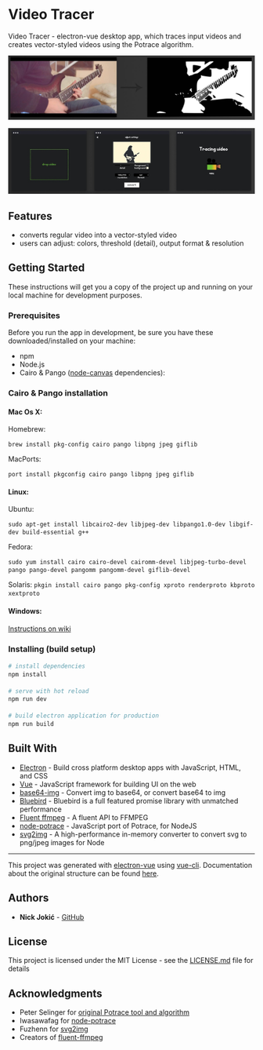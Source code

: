 # Video Tracer

Video Tracer - electron-vue desktop app, which traces input videos and creates vector-styled videos using the Potrace algorithm.

![Screenshot 1](https://raw.githubusercontent.com/NickJokic/video-tracer/master/static/github-vt2.jpg)

![Screenshot 2](https://raw.githubusercontent.com/NickJokic/video-tracer/master/static/github-vt1.jpg)


## Features
+ converts regular video into a vector-styled video
+ users can adjust: colors, threshold (detail), output format & resolution

## Getting Started

These instructions will get you a copy of the project up and running on your local machine for development purposes.

### Prerequisites

Before you run the app in development, be sure you have these downloaded/installed on your machine:

+ npm
+ Node.js
+ Cairo & Pango ([node-canvas](https://github.com/Automattic/node-canvas) dependencies):


### Cairo & Pango installation
#### **Mac Os X:**

Homebrew:
```
brew install pkg-config cairo pango libpng jpeg giflib
```

MacPorts:
```
port install pkgconfig cairo pango libpng jpeg giflib
```

#### **Linux:**
Ubuntu:
```
sudo apt-get install libcairo2-dev libjpeg-dev libpango1.0-dev libgif-dev build-essential g++
```

Fedora:
```
sudo yum install cairo cairo-devel cairomm-devel libjpeg-turbo-devel pango pango-devel pangomm pangomm-devel giflib-devel
```

Solaris:
```pkgin install cairo pango pkg-config xproto renderproto kbproto xextproto```

#### **Windows**:
[Instructions on wiki](https://github.com/Automattic/node-canvas/wiki/Installation---Windows)

### Installing (build setup)

``` bash
# install dependencies
npm install

# serve with hot reload
npm run dev

# build electron application for production
npm run build

```


## Built With

* [Electron](https://github.com/electron/electron) - Build cross platform desktop apps with JavaScript, HTML, and CSS
* [Vue](https://github.com/vuejs/vue) - JavaScript framework for building UI on the web
* [base64-img](https://github.com/douzi8/base64-img) - Convert img to base64, or convert base64 to img 
* [Bluebird](https://github.com/petkaantonov/bluebird) - Bluebird is a full featured promise library with unmatched performance
* [Fluent ffmpeg](https://github.com/fluent-ffmpeg/node-fluent-ffmpeg) - A fluent API to FFMPEG
* [node-potrace](https://github.com/tooolbox/node-potrace) - JavaScript port of Potrace, for NodeJS
* [svg2img](https://github.com/fuzhenn/node-svg2img) - A high-performance in-memory converter to convert svg to png/jpeg images for Node

---

This project was generated with [electron-vue](https://github.com/SimulatedGREG/electron-vue) using [vue-cli](https://github.com/vuejs/vue-cli). Documentation about the original structure can be found [here](https://simulatedgreg.gitbooks.io/electron-vue/content/index.html).


## Authors

* **Nick Jokić** - [GitHub](https://github.com/NickJokic)


## License

This project is licensed under the MIT License - see the [LICENSE.md](https://github.com/NickJokic/video-tracer/blob/master/LICENSE) file for details

## Acknowledgments

* Peter Selinger for [original Potrace tool and algorithm](http://potrace.sourceforge.net/)
* Iwasawafag for [node-potrace](https://github.com/Iwasawafag/node-potrace)
* Fuzhenn for [svg2img](https://github.com/fuzhenn/node-svg2img)
* Creators of [fluent-ffmpeg](https://github.com/fluent-ffmpeg/node-fluent-ffmpeg)


